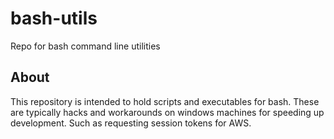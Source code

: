 # bash-utils
Repo for bash command line utilities

## About

This repository is intended to hold scripts and executables for bash. These are typically hacks and workarounds on windows machines for speeding up development. Such as requesting session tokens for AWS.
